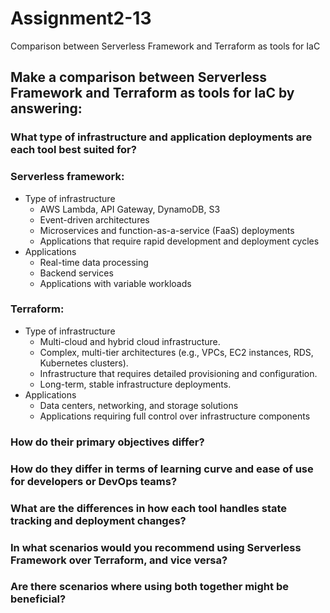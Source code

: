 # Assignment2-13
Comparison between Serverless Framework and Terraform as tools for IaC

## Make a comparison between Serverless Framework and Terraform as tools for IaC by answering:

### What type of infrastructure and application deployments are each tool best suited for?
### Serverless framework:
- Type of infrastructure
  - AWS Lambda, API Gateway, DynamoDB, S3
  - Event-driven architectures
  - Microservices and function-as-a-service (FaaS) deployments
  - Applications that require rapid development and deployment cycles
- Applications
  - Real-time data processing
  - Backend services
  - Applications with variable workloads
### Terraform:
- Type of infrastructure
  - Multi-cloud and hybrid cloud infrastructure.
  - Complex, multi-tier architectures (e.g., VPCs, EC2 instances, RDS, Kubernetes clusters).
  - Infrastructure that requires detailed provisioning and configuration.
  - Long-term, stable infrastructure deployments.
- Applications
  - Data centers, networking, and storage solutions
  - Applications requiring full control over infrastructure components

### How do their primary objectives differ?

### How do they differ in terms of learning curve and ease of use for developers or DevOps teams?

### What are the differences in how each tool handles state tracking and deployment changes?

### In what scenarios would you recommend using Serverless Framework over Terraform, and vice versa?

### Are there scenarios where using both together might be beneficial?

